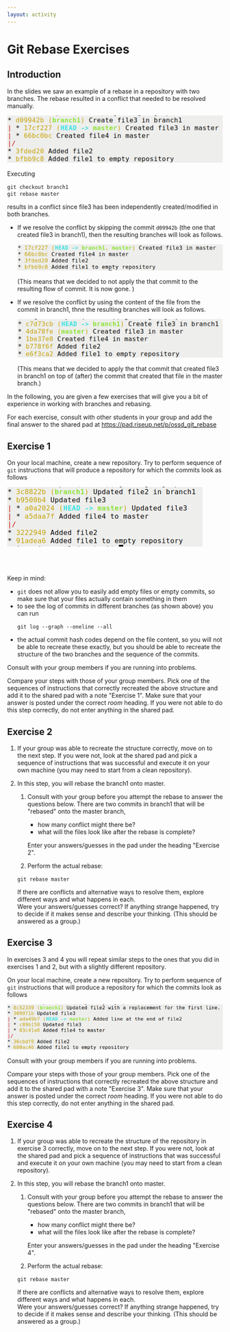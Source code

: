 ```yaml
---
layout: activity
---
```


# Git Rebase Exercises

## Introduction

In the slides we saw an example of a rebase in a repository with
two branches. The rebase resulted in a conflict that needed to be resolved manually.

<img src="img/rebase0.png">

Executing


```
git checkout branch1
git rebase master
```

results in a conflict since file3 has been independently created/modified in both branches.

- If we resolve the conflict by skipping the commit `d09942b` (the one that created file3 in branch1), then the resulting branches will look as follows.

  <img src="img/rebase0_skip.png">

  (This means that we decided to not apply the that commit to the resulting flow of commit. It is now gone. )

- If we resolve the conflict by using the content of the file from the commit in branch1, thne the resulting branches will look as follows.

  <img src="img/rebase0_use_commit.png">

  (This means that we decided to apply the that commit that created file3 in branch1 on top of (after) the commit that created that file in the master branch.)

In the following, you are given a few exercises that will give you a bit of experience in working with branches and rebasing.

For each exercise, consult with other students in your group and add the final answer to the shared pad at
https://pad.riseup.net/p/ossd_git_rebase  


## Exercise 1

On your local machine, create a new repository. Try to perform sequence of `git` instructions that will produce a repository for which the commits look as follows

<img src="img/rebase1.png">

<br><br>

Keep in mind:
- `git` does not allow you to easily add empty files or empty commits, so make sure that your files actually contain something in them
- to see the log of commits in different branches (as shown above) you can run
  ```
  git log --graph --oneline --all
  ```
- the actual commit hash codes depend on the file content, so you will not be able to recreate these exactly, but you should be able to recreate the structure of the two branches and the sequence of the commits.

Consult with your group members if you are running into problems.

Compare your steps with those of your group members. Pick one of the sequences of instructions that correctly recreated the above structure and add it to the shared pad with a note "Exercise 1". Make sure that your answer is posted under the correct _room_ heading. If you were not able to do this step correctly, do not enter anything in the shared pad.

## Exercise 2

1. If your group was able to recreate the structure correctly, move on to the next step. If you were not, look at the shared pad and pick a sequence of instructions that was successful and execute it on your own machine (you may need to start from a clean repository).

1. In this step, you will rebase the branch1 onto master.  
    1. Consult with your group before you attempt the rebase to answer the questions below.
There are two commits in branch1 that will be "rebased" onto the master branch,

        - how many conflict might there be?
        - what will the files look like after the rebase is complete?

        Enter your answers/guesses in the pad under the heading "Exercise 2".

    1. Perform the actual rebase:
    ```
    git rebase master
    ```
    If there are conflicts and alternative ways to resolve them, explore different ways and what happens in each. <br>
    Were your answers/guesses correct? If anything strange happened, try to decide if it makes sense and describe your thinking. (This should be answered as a group.)


## Exercise 3

In exercises 3 and 4 you will repeat similar steps to the ones that you did in exercises 1 and 2, but with a slightly different repository.

On your local machine, create a new repository. Try to perform sequence of `git` instructions that will produce a repository for which the commits look as follows

<img src="img/rebase2.png">

Consult with your group members if you are running into problems.

Compare your steps with those of your group members. Pick one of the sequences of instructions that correctly recreated the above structure and add it to the shared pad with a note "Exercise 3". Make sure that your answer is posted under the correct _room_ heading. If you were not able to do this step correctly, do not enter anything in the shared pad.

## Exercise 4

1. If your group was able to recreate the structure of the repository in exercise 3 correctly, move on to the next step. If you were not, look at the shared pad and pick a sequence of instructions that was successful and execute it on your own machine (you may need to start from a clean repository).

1. In this step, you will rebase the branch1 onto master.  
    1. Consult with your group before you attempt the rebase to answer the questions below.
There are two commits in branch1 that will be "rebased" onto the master branch,
        - how many conflict might there be?
        - what will the files look like after the rebase is complete?

        Enter your answers/guesses in the pad under the heading "Exercise 4".

    1. Perform the actual rebase:
    ```
    git rebase master
    ```
    If there are conflicts and alternative ways to resolve them, explore different ways and what happens in each.<br>
    Were your answers/guesses correct? If anything strange happened, try to decide if it makes sense and describe your thinking. (This should be answered as a group.)
